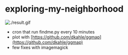 # exploring-my-neighborhood

![./result.gif](./result.gif)


- cron that run findme.py every 10 minutes
- plot with [https://github.com/dkahle/ggmap](https://github.com/dkahle/ggmap)
- few fixes with imagemagick
